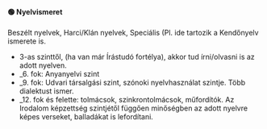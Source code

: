 #### 🟢 Nyelvismeret

Beszélt nyelvek, Harci/Klán nyelvek, Speciális (Pl. ide tartozik a Kendőnyelv ismerete is.

-  3-as szinttől, (ha van már Írástudó fortélya), akkor tud írni/olvasni is az adott nyelven.
- _6. fok: Anyanyelvi szint
- _9. fok: Udvari társalgási szint, szónoki nyelvhasználat szintje. Több dialektust ismer.
- _12. fok és felette: tolmácsok, szinkrontolmácsok, műfordítók. Az Irodalom képzettség szintjétől függően minőségben az adott nyelvre képes verseket, balladákat is lefordítani.

